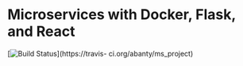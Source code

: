 # Microservices with Docker, Flask, and React
[![Build Status](https://travis-ci.org/abanty/ms_project.svg?branch=master)](https://travis-
ci.org/abanty/ms_project)
